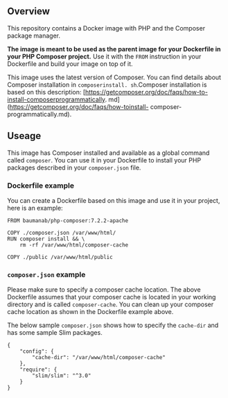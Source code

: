 ## Overview

This repository contains a Docker image with PHP and the
Composer package manager.

**The image is meant to be used as the parent image for your
Dockerfile in your PHP Composer project.** Use it with the
`FROM` instruction in your Dockerfile and build your image on
top of it.

This image uses the latest version of Composer. You can find
details about Composer installation in `composerinstall.
sh`.Composer installation is based on this description:
[https://getcomposer.org/doc/faqs/how-to-install-composerprogrammatically.
md](https://getcomposer.org/doc/faqs/how-toinstall-
composer-programmatically.md).

## Useage

This image has Composer installed and available as a global
command called `composer`. You can use it in your Dockerfile to
install your PHP packages described in your `composer.json`
file.

### Dockerfile example

You can create a Dockerfile based on this image and use it in
your project, here is an example:


```
FROM baumanab/php-composer:7.2.2-apache

COPY ./composer.json /var/www/html/
RUN composer install && \
	rm -rf /var/www/html/composer-cache

COPY ./public /var/www/html/public
```

### `composer.json` example

Please make sure to specify a composer cache location. The above
Dockerfile assumes that your composer cache is located in your
working directory and is called `composer-cache`. You can clean
up your composer cache location as shown in the Dockerfile
example above.

The below sample `composer.json` shows how to specify the
`cache-dir` and has some sample Slim packages.

```
{
	"config": {
		"cache-dir": "/var/www/html/composer-cache"
	},
	"require": {
		"slim/slim": "^3.0"
	}
}
```



